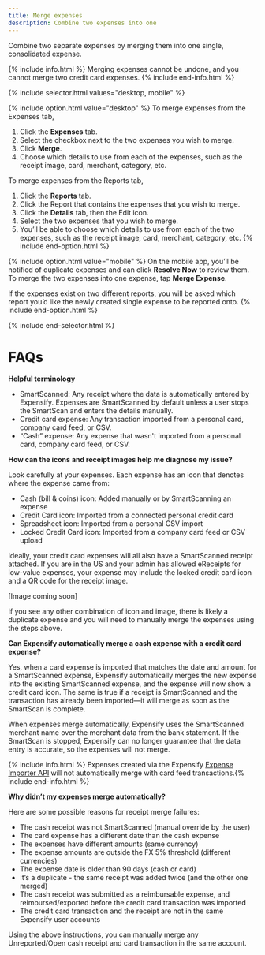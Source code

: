 ```yaml
---
title: Merge expenses
description: Combine two expenses into one
---
```


Combine two separate expenses by merging them into one single, consolidated expense.

{% include info.html %}
Merging expenses cannot be undone, and you cannot merge two credit card expenses.
{% include end-info.html %}

{% include selector.html values="desktop, mobile" %}

{% include option.html value="desktop" %}
To merge expenses from the Expenses tab,

1. Click the **Expenses** tab.
2. Select the checkbox next to the two expenses you wish to merge.
3. Click **Merge**.
4. Choose which details to use from each of the expenses, such as the receipt image, card, merchant, category, etc.

To merge expenses from the Reports tab,

1. Click the **Reports** tab.
2. Click the Report that contains the expenses that you wish to merge.
3. Click the **Details** tab, then the Edit icon.
4. Select the two expenses that you wish to merge.
5. You’ll be able to choose which details to use from each of the two expenses, such as the receipt image, card, merchant, category, etc.
{% include end-option.html %}

{% include option.html value="mobile" %}
On the mobile app, you’ll be notified of duplicate expenses and can click **Resolve Now** to review them. To merge the two expenses into one expense, tap **Merge Expense**.

If the expenses exist on two different reports, you will be asked which report you’d like the newly created single expense to be reported onto.
{% include end-option.html %}

{% include end-selector.html %}

# FAQs

**Helpful terminology**

- SmartScanned: Any receipt where the data is automatically entered by Expensify. Expenses are SmartScanned by default unless a user stops the SmartScan and enters the details manually.
- Credit card expense: Any transaction imported from a personal card, company card feed, or CSV.
- “Cash” expense: Any expense that wasn't imported from a personal card, company card feed, or CSV. 

**How can the icons and receipt images help me diagnose my issue?**

Look carefully at your expenses. Each expense has an icon that denotes where the expense came from:
- Cash (bill & coins) icon: Added manually or by SmartScanning an expense
- Credit Card icon: Imported from a connected personal credit card
- Spreadsheet icon: Imported from a personal CSV import
- Locked Credit Card icon: Imported from a company card feed or CSV upload

Ideally, your credit card expenses will all also have a SmartScanned receipt attached. If you are in the US and your admin has allowed eReceipts for low-value expenses, your expense may include the locked credit card icon and a QR code for the receipt image.

[Image coming soon]

If you see any other combination of icon and image, there is likely a duplicate expense and you will need to manually merge the expenses using the steps above.

**Can Expensify automatically merge a cash expense with a credit card expense?**

Yes, when a card expense is imported that matches the date and amount for a SmartScanned expense, Expensify automatically merges the new expense into the existing SmartScanned expense, and the expense will now show a credit card icon. The same is true if a receipt is SmartScanned and the transaction has already been imported—it will merge as soon as the SmartScan is complete.

When expenses merge automatically, Expensify uses the SmartScanned merchant name over the merchant data from the bank statement. If the SmartScan is stopped, Expensify can no longer guarantee that the data entry is accurate, so the expenses will not merge.

{% include info.html %} Expenses created via the Expensify [Expense Importer API](https://integrations.expensify.com/Integration-Server/doc/#expense-creator) will not automatically merge with card feed transactions.{% include end-info.html %}

**Why didn’t my expenses merge automatically?**

Here are some possible reasons for receipt merge failures:
- The cash receipt was not SmartScanned (manual override by the user)
- The card expense has a different date than the cash expense
- The expenses have different amounts (same currency)
- The expense amounts are outside the FX 5% threshold (different currencies)
- The expense date is older than 90 days (cash or card)
- It’s a duplicate - the same receipt was added twice (and the other one merged)
- The cash receipt was submitted as a reimbursable expense, and reimbursed/exported before the credit card transaction was imported
- The credit card transaction and the receipt are not in the same Expensify user accounts

Using the above instructions, you can manually merge any Unreported/Open cash receipt and card transaction in the same account. 
